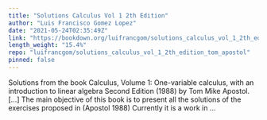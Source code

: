```yaml
---
title: "Solutions Calculus Vol 1 2th Edition"
author: "Luis Francisco Gomez Lopez"
date: "2021-05-24T02:35:49Z"
link: "https://bookdown.org/luifrancgom/solutions_calculus_vol_1_2th_edition_tom_apostol/"
length_weight: "15.4%"
repo: "luifrancgom/solutions_calculus_vol_1_2th_edition_tom_apostol"
pinned: false
---
```


Solutions from the book Calculus, Volume 1: One-variable calculus, with an introduction to linear algebra Second Edition (1988) by Tom Mike Apostol. [...] The main objective of this book is to present all the solutions of the exercises proposed in (Apostol 1988) Currently it is a work in ...
